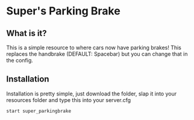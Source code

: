 # Super's Parking Brake

## What is it?

This is a simple resource to where cars now have parking brakes! This replaces the handbrake (DEFAULT: Spacebar) but you can change that in the config.

## Installation

Installation is pretty simple, just download the folder, slap it into your resources folder and type this into your server.cfg

```
start super_parkingbrake
```

